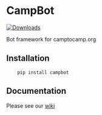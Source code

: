 # CampBot

[![Downloads](http://pepy.tech/badge/campbot)](http://pepy.tech/count/campbot)

Bot framework for camptocamp.org

## Installation

```batch
    pip install campbot
```

## Documentation

Please see our [wiki](https://github.com/cbeauchesne/CampBot/wiki)
